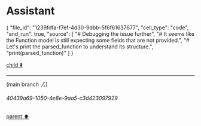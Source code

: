 # Assistant

{
  "file_id": "1239fdfa-f7ef-4d30-9dbb-5f6f61637677",
  "cell_type": "code",
  "and_run": true,
  "source": [
    "# Debugging the issue further",
    "# It seems like the Function model is still expecting some fields that are not provided.",
    "# Let's print the parsed_function to understand its structure.",
    "print(parsed_function)"
  ]
}

[child ⬇️](#40439a69-1050-4e8e-9aa5-c3d423097929)

---

(main branch ⎇)
###### 40439a69-1050-4e8e-9aa5-c3d423097929
[parent ⬆️](#80ae8cf5-d2ae-4579-8baf-7ec77a47c294)
